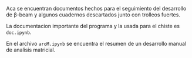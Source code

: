 Aca se encuentran documentos hechos para el seguimiento del
desarrollo de β-beam y algunos cuadernos descartados junto con
trolleos fuertes.

La documentacion importante del programa y la usada para el chiste es
`doc.ipynb`.

En el archivo `aroM.ipynb` se encuentra el resumen de un desarrollo
manual de analisis matricial.
